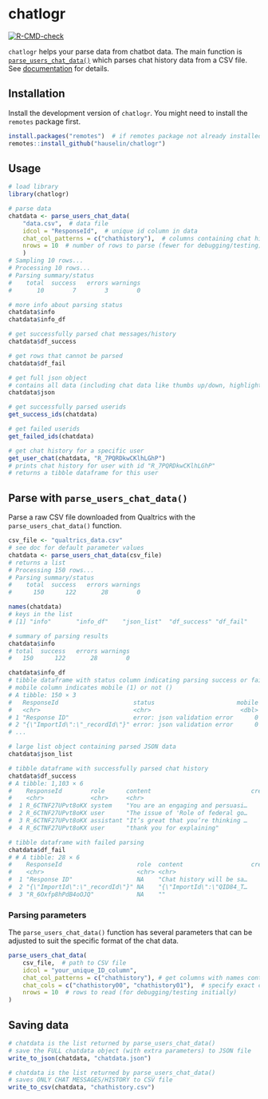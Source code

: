 
<!-- README.md is generated from README.Rmd. Please edit that file -->

# chatlogr

<!-- badges: start -->

[![R-CMD-check](https://github.com/hauselin/chatlogr/actions/workflows/R-CMD-check.yaml/badge.svg)](https://github.com/hauselin/chatlogr/actions/workflows/R-CMD-check.yaml)
<!-- badges: end -->

`chatlogr` helps your parse data from chatbot data. The main function is
[`parse_users_chat_data()`](https://hauselin.github.io/chatlogr/reference/parse_users_chat_data.html)
which parses chat history data from a CSV file. See
[documentation](https://hauselin.github.io/chatlogr/) for details.

## Installation

Install the development version of `chatlogr`. You might need to install
the `remotes` package first.

``` r
install.packages("remotes")  # if remotes package not already installed
remotes::install_github("hauselin/chatlogr")
```

## Usage

``` r
# load library
library(chatlogr)

# parse data
chatdata <- parse_users_chat_data(
    "data.csv",  # data file
    idcol = "ResponseId",  # unique id column in data
    chat_col_patterns = c("chathistory"),  # columns containing chat history
    nrows = 10  # number of rows to parse (fewer for debugging/testing)
    )
# Sampling 10 rows...                                                                      
# Processing 10 rows...
# Parsing summary/status
#    total  success   errors warnings 
#       10        7        3        0 

# more info about parsing status
chatdata$info
chatdata$info_df

# get successfully parsed chat messages/history
chatdata$df_success

# get rows that cannot be parsed
chatdata$df_fail

# get full json object
# contains all data (including chat data like thumbs up/down, highlights, user-agent info)
chatdata$json

# get successfully parsed userids
get_success_ids(chatdata)

# get failed userids
get_failed_ids(chatdata)

# get chat history for a specific user
get_user_chat(chatdata, "R_7PQRDkwCKlhLGhP")
# prints chat history for user with id "R_7PQRDkwCKlhLGhP"
# returns a tibble dataframe for this user
```

## Parse with `parse_users_chat_data()`

Parse a raw CSV file downloaded from Qualtrics with the
`parse_users_chat_data()` function.

``` r
csv_file <- "qualtrics_data.csv"
# see doc for default parameter values
chatdata <- parse_users_chat_data(csv_file) 
# returns a list
# Processing 150 rows...                                                                   
# Parsing summary/status
#    total  success   errors warnings 
#      150      122       28        0 

names(chatdata)
# keys in the list
# [1] "info"       "info_df"    "json_list"  "df_success" "df_fail"   

# summary of parsing results
chatdata$info
# total  success   errors warnings 
#   150      122       28        0 

chatdata$info_df
# tibble dataframe with status column indicating parsing success or failure
# mobile column indicates mobile (1) or not ()
# A tibble: 150 × 3
#   ResponseId                     status                       mobile
#   <chr>                          <chr>                         <dbl>
# 1 "Response ID"                  error: json validation error      0
# 2 "{\"ImportId\":\"_recordId\"}" error: json validation error      0
# ...

# large list object containing parsed JSON data
chatdata$json_list  

# tibble dataframe with successfully parsed chat history
chatdata$df_success  
# A tibble: 1,103 × 6
#    ResponseId        role      content                            createdAt    id n_words
#    <chr>             <chr>     <chr>                                  <dbl> <int>   <int>
#  1 R_6CTNF27UPvt8oKX system    "You are an engaging and persuasi…      0        0     344
#  2 R_6CTNF27UPvt8oKX user      "The issue of 'Role of federal go…      0.1      1      95
#  3 R_6CTNF27UPvt8oKX assistant "It’s great that you’re thinking …      1.99     2     477
#  4 R_6CTNF27UPvt8oKX user      "thank you for explaining"             42.9      3       4

# tibble dataframe with failed parsing
chatdata$df_fail 
# # A tibble: 28 × 6
#    ResponseId                     role  content                   createdAt    id n_words
#    <chr>                          <chr> <chr>                         <dbl> <int>   <int>
#  1 "Response ID"                  NA    "Chat history will be sa…        NA    NA     315
#  2 "{\"ImportId\":\"_recordId\"}" NA    "{\"ImportId\":\"QID84_T…        NA    NA      10
#  3 "R_6Oxfp8hPdB4oOJQ"            NA    ""                               NA    NA       0
```

### Parsing parameters

The `parse_users_chat_data()` function has several parameters that can
be adjusted to suit the specific format of the chat data.

``` r
parse_users_chat_data(
    csv_file,  # path to CSV file
    idcol = "your_unique_ID_column", 
    chat_col_patterns = c("chathistory"), # get columns with names containing this pattern
    chat_cols = c("chathistory00", "chathistory01"),  # specify exact column names to parse
    nrows = 10  # rows to read (for debugging/testing initially)
)
```

## Saving data

``` r
# chatdata is the list returned by parse_users_chat_data()
# save the FULL chatdata object (with extra parameters) to JSON file
write_to_json(chatdata, "chatdata.json")

# chatdata is the list returned by parse_users_chat_data()
# saves ONLY CHAT MESSAGES/HISTORY to CSV file
write_to_csv(chatdata, "chathistory.csv")
```
